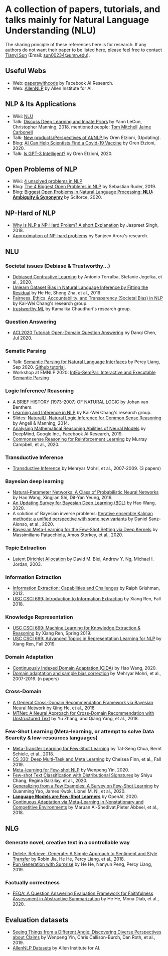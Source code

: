 # A collection of papers, tutorials, and talks mainly for Natural Language Understanding (NLU) 

The sharing principle of these references here is for research. If any authors do not want their paper to be listed here, please feel free to contact [Tianyi Sun](https://tianyisun00234.github.io/) (Email: sun00234@umn.edu).


## Useful Webs
* Web: [paperswithcode](https://paperswithcode.com/) by Facebook AI Research.
* Web: [AllenNLP](https://guide.allennlp.org/) by Allen Institute for AI.

## NLP & Its Applications
* Wiki: [NLU](https://en.wikipedia.org/wiki/Natural-language_understanding)
* Talk: [Discuss Deep Learning and Innate Priors](https://www.youtube.com/watch?v=fKk9KhGRBdI&feature=emb_logo) by Yann LeCun, Christopher Manning, 2018.  mentioned people: [Tom Mitchell](http://www.cs.cmu.edu/~tom/) [Jaime Carbonell](https://www.cs.cmu.edu/~jgc/)
* Talk: [New products/Perspectives of AI/NLP ](https://allenai.org/team/orene) by Oren Etzioni, (Updating). 
* Blog: [AI Can Help Scientists Find a Covid-19 Vaccine](https://www.wired.com/story/opinion-ai-can-help-find-scientists-find-a-covid-19-vaccine/) by Oren Etzioni, 2020.
* Talk: [Is GPT-3 Intelligent?](https://hai.stanford.edu/blog/gpt-3-intelligent-directors-conversation-oren-etzioni) by Oren Etzioni, 2020.

## Open Problems of NLP
* Wiki: [4 unsolved problems in NLP](https://en.wikipedia.org/wiki/List_of_unsolved_problems_in_computer_science#Natural_language_processing_algorithms)
* Blog: [The 4 Biggest Open Problems in NLP](https://ruder.io/4-biggest-open-problems-in-nlp/) by Sebastian Ruder, 2019.
* Blog: [Biggest Open Problems in Natural Language Processing: **NLU: Ambiguity & Synonymy**](https://medium.com/sciforce/biggest-open-problems-in-natural-language-processing-7eb101ccfc9) by Sciforce, 2020.

## NP-Hard of NLP
* [Why is NLP a NP-Hard Prolem? A short Explanation](https://www.ijrter.com/papers/volume-4/issue-2/why-is-nlp-an-np-hard-problem-a-short-explanation.pdf) by Jaspreet Singh, 2018.
* [Approximation of NP-hard problems](https://www.cs.princeton.edu/~arora/publist.html#Course%20Notes%20etc.) by Sanjeev Arora's research.

## NLU
### Societal issues (Debiase & Trustworthy...)
* [Debiased Contrastive Learning](https://arxiv.org/pdf/2007.00224.pdf) by Antonio Torralba, Stefanie Jegelka, et al., 2020.
* [Unlearn Dataset Bias in Natural Language Inference by Fitting the Residual](https://arxiv.org/abs/1908.10763) by He He, Sheng Zha, et al., 2019.
* [Fairness, Ethics, Accountability, and Transparency (Societal Bias) in NLP](http://web.cs.ucla.edu/~kwchang/publications_area/#FEAT) by Kai-Wei Chang's research group.
* [trustworthy ML](http://cseweb.ucsd.edu/~kamalika/#papers) by Kamalika Chaudhuri's research group.

### Question Answering  
* [ACL2020 Tutorial: Open-Domain Question Answering](https://github.com/danqi/acl2020-openqa-tutorial) by Danqi Chen, Jul 2020.

### Sematic Parsing 
* Talk: [Semantic Parsing for Natural Language Interfaces](https://hai.stanford.edu/events/hai-weekly-seminar-percy-liang) by Percy Liang, Sep 2020. [Github tutorial](https://github.com/percyliang/sempre). 
* Workshop at EMNLP 2020: [IntEx-SemPar: Interactive and Executable Semantic Parsing](https://intex-sempar.github.io/) 

### Logic Inference/ Reasoning
* [A BRIEF HISTORY (1973-2007) OF NATURAL LOGIC](https://projects.illc.uva.nl/lgc/translation/papers/Kolkata.pdf) by Johan van Benthem.
* [Learning and Inference in NLP](http://web.cs.ucla.edu/~kwchang/publications_area/#ml4nlp) by Kai-Wei Chang's research group.
* Slides: [NaturalLI: Natural Logic Inference for Common Sense Reasoning](https://www.cs.utah.edu/nlp/slides/Mattia-NLogic-slides2019.pdf) by Angeli & Manning, 2014.
* [Analysing Mathematical Reasoning Abilities of Neural Models](https://arxiv.org/pdf/1904.01557v1.pdf) by DeepMind, Google Inc., Facebook AI Research, 2019.
* [Commonsense Reasoning for Reinforcement Learning](https://paperswithcode.com/task/commonsense-rl) by Murray Campbell, et al., 2020.

### Transductive Inference 
* [Transductive Inference](https://cs.nyu.edu/~mohri/transduction.html) by Mehryar Mohri, et al., 2007-2009. (3 papers) 

### Bayesian deep learning
* [Natural-Parameter Networks: A Class of Probabilistic Neural Networks](http://wanghao.in/paper/NIPS16_NPN.pdf) by Hao Wang, Xingjian Shi, Dit-Yan Yeung, 2016.
* [An Updating Survey for Bayesian Deep Learning (BDL)](https://github.com/js05212/BayesianDeepLearning-Survey) by Hao Wang, 2020.
* A solution of Bayesian inverse problems: [Iterative ensemble Kalman methods: a unified perspective with some new variants](https://arxiv.org/pdf/2010.13299.pdf) by Daniel Sanz-Alonso, et al., 2020.
* [Bayesian Meta-Learning for the Few-Shot Setting via Deep Kernels](https://papers.nips.cc/paper/2020/file/b9cfe8b6042cf759dc4c0cccb27a6737-Paper.pdf) by Massimiliano Patacchiola, Amos Storkey, et al., 2020.

### Topic Extraction
* [Latent Dirichlet Allocation](https://www.jmlr.org/papers/volume3/blei03a/blei03a.pdf) by David M. Blei, Andrew Y. Ng, Michael I. Jordan, 2003.

### Information Extraction 
* [Information Extraction: Capabilities and Challenges](https://cs.nyu.edu/grishman/tarragona.pdf) by Ralph Grishman, 2012.
* [USC CSCI 699: Introduction to Information Extraction](http://ink-ron.usc.edu/xiangren/ie18fall/) by Xiang Ren, Fall 2018.

### Knowledge Representation 
* [USC CSCI 699: Machine Learning for Knowledge Extraction & Reasoning](http://ink-ron.usc.edu/xiangren/ml4know19spring/) by Xiang Ren, Spring 2019.
* [USC CSCI 699: Advanced Topics in Representation Learning for NLP](https://shanzhenren.github.io/csci-699-replnlp-2019fall/index.html) by Xiang Ren, Fall 2019.

### Domain Adaptation
* [Continuously Indexed Domain Adaptation (CIDA)](https://github.com/hehaodele/CIDA#continuously-indexed-domain-adaptation-cida) by Hao Wang, 2020.
* [Domain adaptation and sample bias correction](https://cs.nyu.edu/~mohri/domain.html) by Mehryar Mohri, et al., 2007-2016. (n papers) 

### Cross-Domain 
* [A General Cross-Domain Recommendation Framework via Bayesian Neural Network](https://www.computer.org/csdl/proceedings-article/icdm/2018/08594934/17D45WHONno) by Qing He, et al., 2018.
* [MTNet: A Neural Approach for Cross-Domain Recommendation with Unstructured Text](https://www.kdd.org/kdd2018/files/deep-learning-day/DLDay18_paper_5.pdf) by Yu Zhang, and Qiang Yang, et al., 2018.

### Few-Shot Learning (Meta-learning, or attempt to solve Data Scarcity & low-resources languages)
* [Meta-Transfer Learning for Few-Shot Learning](https://arxiv.org/abs/1812.02391) by Tat-Seng Chua, Bernt Schiele, et al., 2018. 
* [CS 330: Deep Multi-Task and Meta Learning](http://cs330.stanford.edu/fall2019/index.html#topics) by Chelsea Finn, et al., Fall 2019.
* [Meta-learning for Few-shot NLP](https://arxiv.org/abs/2007.09604) by Wenpeng Yin, 2020.
* [Few-shot Text Classification with Distributional Signatures](https://arxiv.org/abs/1908.06039) by Shiyu Chang, Regina Barzilay, et al., 2020.
* [Generalizing from a Few Examples: A Survey on Few-Shot Learning](https://arxiv.org/pdf/1904.05046.pdf) by Quanming Yao, James Kwok, Lionel M. Ni, et al., 2020.
* **[Language Models are Few-Shot Learners](https://arxiv.org/pdf/2005.14165.pdf)** by OpenAI, 2020.
* [Continuous Adaptation via Meta-Learning in Nonstationary and Competitive Environments](https://arxiv.org/abs/1710.03641) by Maruan Al-Shedivat,Pieter Abbeel, et al., 2018.
## NLG 
### Generate novel, creative text in a controllable way
* [Delete, Retrieve, Generate: A Simple Approach to Sentiment and Style Transfer](https://arxiv.org/abs/1804.06437) by Robin Jia, He He, Percy Liang, et al., 2018.
* [Pun Generation with Surprise](https://arxiv.org/abs/1904.06828) by He He, Nanyun Peng, Percy Liang, 2019.
### Factually correctness
* [FEQA: A Question Answering Evaluation Framework for Faithfulness Assessment in Abstractive Summarization](https://arxiv.org/abs/2005.03754) by He He, Mona Diab, et al., 2020.

## Evaluation datasets
* [Seeing Things from a Different Angle: Discovering Diverse Perspectives about Claims](https://www.aclweb.org/anthology/N19-1053/) by Wenpeng Yin, Chris Callison-Burch, Dan Roth, et al., 2019.
* [AllenNLP Datasets](https://allenai.org/data?tag=AllenNLP) by Allen Institute for AI.
